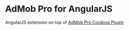 AdMob Pro for AngularJS
==========

AngularJS extension on top of [AdMob Pro Cordova Plugin](https://github.com/floatinghotpot/cordova-admob-pro)
